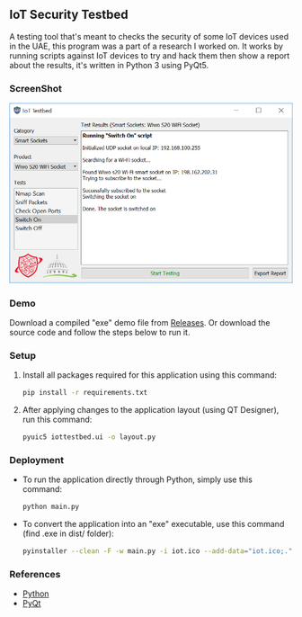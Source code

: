 ## IoT Security Testbed

A testing tool that's meant to checks the security of some IoT devices used in the UAE, this program was a part of a research I worked on.
It works by running scripts against IoT devices to try and hack them then show a report about the results, it's written in Python 3 using PyQt5.

### ScreenShot
![](./screenshot.png)

### Demo

Download a compiled "exe" demo file from [Releases](../../releases).
Or download the source code and follow the steps below to run it.

### Setup
1. Install all packages required for this application using this command:
    ```bash
    pip install -r requirements.txt
    ```

2. After applying changes to the application layout (using QT Designer), run this command:
    ```bash
    pyuic5 iottestbed.ui -o layout.py
    ```

### Deployment
- To run the application directly through Python, simply use this command:
    ```bash
    python main.py
    ```

- To convert the application into an "exe" executable, use this command (find .exe in dist/ folder): 
    ```bash
    pyinstaller --clean -F -w main.py -i iot.ico --add-data="iot.ico;." --add-data="sponsors.png;." -n iottestbed
    ```

### References
- [Python](https://www.python.org)
- [PyQt](https://riverbankcomputing.com/software/pyqt/intro)
